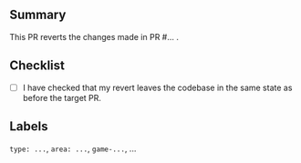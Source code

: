 <!-- Please delete or use (when it makes sense) the content within all HTML comments like this one before opening your pull request.
No "<!--" or "--\>" should remain.
"|" means pick any of the surrounding options. -->

## Summary
This PR reverts the changes made in PR #... <!-- , because ...|in order to fix #... -->.

<!-- elaborate more on the changes made, if necessary -->

## Checklist
- [ ] I have checked that my revert leaves the codebase in the same state as before the target PR.


## Labels
`type: ...`, `area: ...`, `game-...`, ... <!-- Fill and expand on this line as needed. See https://github.com/sloukit/pydew-valley-uzh/wiki/How-to-choose-labels for more information. -->
